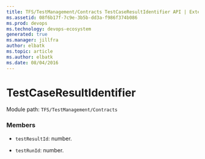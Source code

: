 ```yaml
---
title: TFS/TestManagement/Contracts TestCaseResultIdentifier API | Extensions for Azure DevOps Services
ms.assetid: 08f6b17f-7c9e-3b5b-dd3a-f986f374b086
ms.prod: devops
ms.technology: devops-ecosystem
generated: true
ms.manager: jillfra
author: elbatk
ms.topic: article
ms.author: elbatk
ms.date: 08/04/2016
---
```


# TestCaseResultIdentifier

Module path: `TFS/TestManagement/Contracts`


### Members

* `testResultId`: number. 

* `testRunId`: number. 

